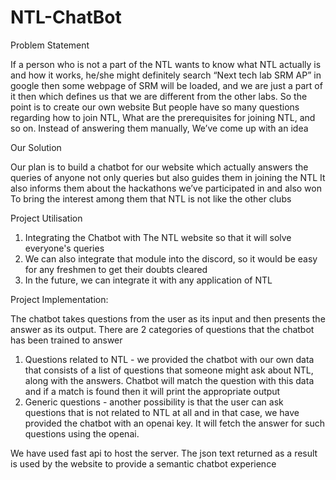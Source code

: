 # NTL-ChatBot


Problem Statement

If a person who is not a part of the NTL wants to know what NTL actually is and how it works, he/she might definitely search “Next tech lab SRM AP” in google then some webpage of SRM will be loaded, and we are just a part of it then which defines us that we are different from the other labs.
So the point is to create our own website
 But people have so many questions regarding how to join NTL, What are the prerequisites for joining NTL, and so on. Instead of answering them manually, We’ve come up with an idea

Our Solution

Our plan is to build a chatbot for our website which actually answers the queries of anyone not only queries but also guides them in joining the NTL
It also informs them about the hackathons we’ve participated in and also won
To bring the interest among them that NTL is not like the other clubs

Project Utilisation

1. Integrating the Chatbot  with The NTL website so that it will solve everyone's queries
2. We can also integrate that module into the discord, so it would be easy for any freshmen to get their doubts cleared
3. In the future, we can integrate it with any application of NTL

Project Implementation:

The chatbot takes questions from the user as its input and then presents the answer as its output. There are 2 categories of questions that the chatbot has been trained to answer
1. Questions related to NTL - we provided the chatbot with our own data that consists of a list of questions that someone might ask about NTL, along with the answers. Chatbot will match the question with this data and if a match is found then it will print the appropriate output
2. Generic questions - another possibility is that the user can ask questions that is not related to NTL at all and in that case, we have provided the chatbot with an openai key. It will fetch the answer for such questions using the openai.

We have used fast api to host the server. The json text returned as a result is used by the website to provide a semantic chatbot experience
